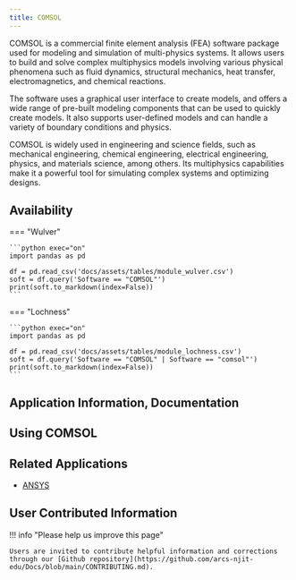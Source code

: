 ```yaml
---
title: COMSOL
---
```

COMSOL is a commercial finite element analysis (FEA) software package used for modeling and simulation of multi-physics systems. It allows users to build and solve complex multiphysics models involving various physical phenomena such as fluid dynamics, structural mechanics, heat transfer, electromagnetics, and chemical reactions.

The software uses a graphical user interface to create models, and offers a wide range of pre-built modeling components that can be used to quickly create models. It also supports user-defined models and can handle a variety of boundary conditions and physics.

COMSOL is widely used in engineering and science fields, such as mechanical engineering, chemical engineering, electrical engineering, physics, and materials science, among others. Its multiphysics capabilities make it a powerful tool for simulating complex systems and optimizing designs.

## Availability

=== "Wulver"

    ```python exec="on"
    import pandas as pd
    
    df = pd.read_csv('docs/assets/tables/module_wulver.csv')
    soft = df.query('Software == "COMSOL"')
    print(soft.to_markdown(index=False))
    ```

=== "Lochness"

    ```python exec="on"
    import pandas as pd
    
    df = pd.read_csv('docs/assets/tables/module_lochness.csv')
    soft = df.query('Software == "COMSOL" | Software == "comsol"')
    print(soft.to_markdown(index=False))
    ```

## Application Information, Documentation

## Using COMSOL

## Related Applications

* [ANSYS](ansys.md) 

## User Contributed Information

!!! info "Please help us improve this page"
     
    Users are invited to contribute helpful information and corrections through our [Github repository](https://github.com/arcs-njit-edu/Docs/blob/main/CONTRIBUTING.md).


